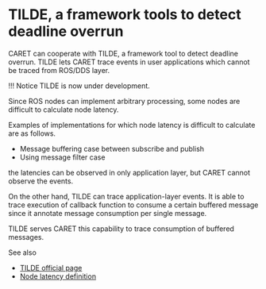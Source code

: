 # TILDE, a framework tools to detect deadline overrun

CARET can cooperate with TILDE, a framework tool to detect deadline overrun.
TILDE lets CARET trace events in user applications which cannot be traced from ROS/DDS layer.

<prettier-ignore-start>
!!! Notice
        TILDE is now under development.
<prettier-ignore-end>

Since ROS nodes can implement arbitrary processing, some nodes are difficult to calculate node latency.

Examples of implementations for which node latency is difficult to calculate are as follows.

- Message buffering case between subscribe and publish
- Using message filter case

the latencies can be observed in only application layer, but CARET cannot observe the events.

On the other hand, TILDE can trace application-layer events.
It is able to trace execution of callback function to consume a certain buffered message since it annotate message consumption per single message.

TILDE serves CARET this capability to trace consumption of buffered messages.

See also

- [TILDE official page](https://github.com/tier4/TILDE)
- [Node latency definition](../latency_definitions/node.md)
